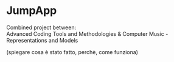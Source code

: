 # JumpApp
Combined project between:  
Advanced Coding Tools and Methodologies & Computer Music - Representations and Models

(spiegare cosa è stato fatto, perchè, come funziona)

